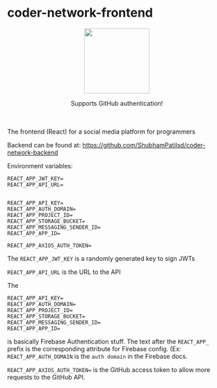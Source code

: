 # coder-network-frontend

<div align="center"><img width="150" height="auto" src="https://github.githubassets.com/images/modules/logos_page/Octocat.png"/></div>
<p align="center">Supports GitHub authentication!</p>


<br/><br/>
The frontend (React) for a social media platform for programmers

Backend can be found at: https://github.com/ShubhamPatilsd/coder-network-backend

Environment variables:

```
REACT_APP_JWT_KEY=
REACT_APP_API_URL=


REACT_APP_API_KEY=
REACT_APP_AUTH_DOMAIN=
REACT_APP_PROJECT_ID=
REACT_APP_STORAGE_BUCKET=
REACT_APP_MESSAGING_SENDER_ID=
REACT_APP_APP_ID=

REACT_APP_AXIOS_AUTH_TOKEN=
```
The `REACT_APP_JWT_KEY` is a randomly generated key to sign JWTs

`REACT_APP_API_URL` is the URL to the API

The 
```
REACT_APP_API_KEY=
REACT_APP_AUTH_DOMAIN=
REACT_APP_PROJECT_ID=
REACT_APP_STORAGE_BUCKET=
REACT_APP_MESSAGING_SENDER_ID=
REACT_APP_APP_ID=
```
is basically Firebase Authentication stuff. The text after the `REACT_APP_` prefix is the corresponding attribute for Firebase config. (Ex: `REACT_APP_AUTH_DOMAIN` is the `auth domain` in the Firebase docs.

`REACT_APP_AXIOS_AUTH_TOKEN=` is the GitHub access token to allow more requests to the GitHub API.


